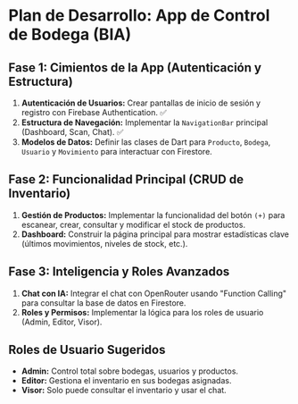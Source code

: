 # Plan de Desarrollo: App de Control de Bodega (BIA)

## Fase 1: Cimientos de la App (Autenticación y Estructura)

1.  **Autenticación de Usuarios:** Crear pantallas de inicio de sesión y registro con Firebase Authentication. ✅
2.  **Estructura de Navegación:** Implementar la `NavigationBar` principal (Dashboard, Scan, Chat). ✅
3.  **Modelos de Datos:** Definir las clases de Dart para `Producto`, `Bodega`, `Usuario` y `Movimiento` para interactuar con Firestore.

## Fase 2: Funcionalidad Principal (CRUD de Inventario)

1.  **Gestión de Productos:** Implementar la funcionalidad del botón `(+)` para escanear, crear, consultar y modificar el stock de productos.
2.  **Dashboard:** Construir la página principal para mostrar estadísticas clave (últimos movimientos, niveles de stock, etc.).

## Fase 3: Inteligencia y Roles Avanzados

1.  **Chat con IA:** Integrar el chat con OpenRouter usando "Function Calling" para consultar la base de datos en Firestore.
2.  **Roles y Permisos:** Implementar la lógica para los roles de usuario (Admin, Editor, Visor).

## Roles de Usuario Sugeridos

*   **Admin:** Control total sobre bodegas, usuarios y productos.
*   **Editor:** Gestiona el inventario en sus bodegas asignadas.
*   **Visor:** Solo puede consultar el inventario y usar el chat.